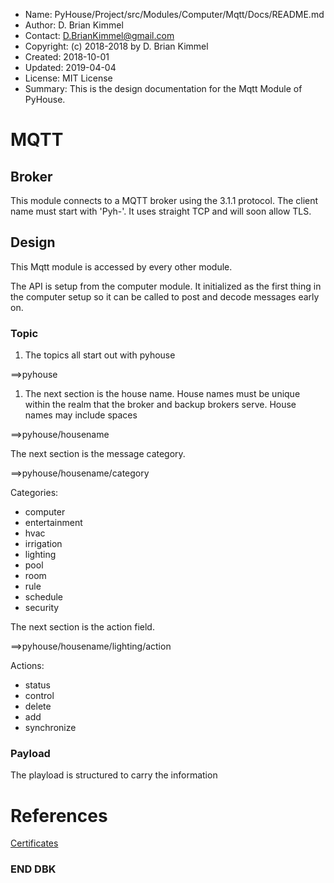 * Name:      PyHouse/Project/src/Modules/Computer/Mqtt/Docs/README.md
* Author:    D. Brian Kimmel
* Contact:   D.BrianKimmel@gmail.com
* Copyright: (c) 2018-2018 by D. Brian Kimmel
* Created:   2018-10-01
* Updated:   2019-04-04
* License:   MIT License
* Summary:   This is the design documentation for the Mqtt Module of PyHouse.

# MQTT

## Broker

This module connects to a MQTT broker using the 3.1.1 protocol.
The client name must start with 'Pyh-'.
It uses straight TCP and will soon allow TLS.

## Design

This Mqtt module is accessed by every other module.

The API is setup from the computer module.
It initialized as the first thing in the computer setup so it can be called to post and decode messages early on.

### Topic

1. The topics all start out with pyhouse

==>pyhouse

1. The next section is the house name.
House names must be unique within the realm that the broker and backup brokers serve.
House names may include spaces

==>pyhouse/housename

The next section is the message category.

==>pyhouse/housename/category

Categories:
- computer
- entertainment
- hvac
- irrigation
- lighting
- pool
- room
- rule
- schedule
- security

The next section is the action field.

==>pyhouse/housename/lighting/action

Actions:
- status
- control
- delete
- add
- synchronize


### Payload

The playload is structured to carry the information

# References

[Certificates](http://www.steves-internet-guide.com/mosquitto-tls/)

### END DBK
